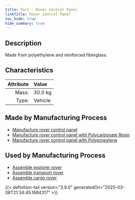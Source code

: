 ```yaml
---
title: Part - Rover Control Panel
linkTitle: Rover Control Panel
toc_hide: true
hide_summary: true
---
```

<!-- This is generated by the MarsSim HelpGenertor, do not edit. -->

## Description
Made from polyethylene and reinforced fiberglass.

## Characteristics

| Attribute      | Value |
|--------:|:------|
|Mass:|30.0 kg|
|Type:|Vehicle|

## Made by Manufacturing Process

- [Manufacture rover control panel](/docs/definitions/process/manufacture-rover-control-panel)
- [Manufacture rover control panel with Polycarbonate Resin](/docs/definitions/process/manufacture-rover-control-panel-with-polycarbonate-resin)
- [Manufacture rover control panel with Polypropylene](/docs/definitions/process/manufacture-rover-control-panel-with-polypropylene)

## Used by Manufacturing Process

- [Assemble explorer rover](/docs/definitions/process/assemble-explorer-rover)
- [Assemble transport rover](/docs/definitions/process/assemble-transport-rover)
- [Assemble cargo rover](/docs/definitions/process/assemble-cargo-rover)



{{< definition-tail version="3.9.0" generatedOn="2025-03-08T21:34:45.1684317" >}}



